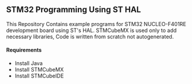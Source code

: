 ## STM32 Programming Using ST HAL

This Repository Contains example programs for STM32 NUCLEO-F401RE development board using ST's HAL. STMCubeMX is used only to add necessary libraries, Code is written from scratch not autogenerated. 

#### Requirements

* Install Java
* Install STMCubeMX
* Install STMCubeIDE
